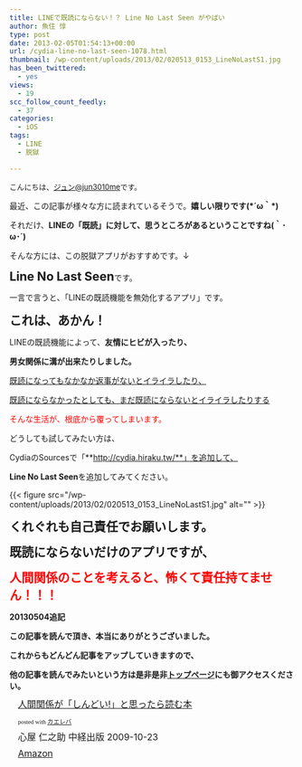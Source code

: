 ```yaml
---
title: LINEで既読にならない！？ Line No Last Seen がやばい
author: 魚住 惇
type: post
date: 2013-02-05T01:54:13+00:00
url: /cydia-line-no-last-seen-1078.html
thumbnail: /wp-content/uploads/2013/02/020513_0153_LineNoLastS1.jpg
has_been_twittered:
  - yes
views:
  - 19
scc_follow_count_feedly:
  - 37
categories:
  - iOS
tags:
  - LINE
  - 脱獄

---
```

<span style="font-size: 13px;">こんにちは、<a href="https://twitter.com/jun3010me">ジュン@jun3010me</a>です。</span>

最近、この記事が様々な方に読まれているそうで。**嬉しい限りです(\*´ω｀\*)**</p> 

それだけ、**LINEの「既読」に対して、思うところがあるということですね(｀･ω･´)**

そんな方には、この脱獄アプリがおすすめです。↓

<!--more-->

<span style="font-size: 16pt;"><b>Line No Last Seen</b></span>です。</p> 

一言で言うと、「LINEの既読機能を無効化するアプリ」です。</p> 

<span style="font-size: 16pt;"><b>これは、あかん！</b></span>

LINEの既読機能によって、**友情にヒビが入ったり、**

**男女関係に溝が出来たりしました。**</p> 

<span style="text-decoration: underline;">既読になってもなかなか返事がないとイライラしたり、</span>

<span style="text-decoration: underline;">既読にならなかったとしても、まだ既読にならないとイライラしたりする</span></p> 

<span style="color: red;">そんな生活が、根底から覆ってしまいます。</span></p> 

どうしても試してみたい方は、

CydiaのSourcesで「**http://cydia.hiraku.tw/**」を追加して、

**Line No Last Seen**を追加してみてください。</p> 

{{< figure src="/wp-content/uploads/2013/02/020513_0153_LineNoLastS1.jpg" alt="" >}} 

<span style="font-size: 16pt;"><b>くれぐれも自己責任でお願いします。</b></span>

<span style="font-size: 16pt;"><b>既読にならないだけのアプリですが、</b></span>

<span style="color: red; font-size: 16pt;"><b>人間関係のことを考えると、怖くて責任持てません！！！</b></span></p> 

**20130504追記**

**この記事を読んで頂き、本当にありがとうございました。**

**これからもどんどん記事をアップしていきますので、**

**他の記事を読んでみたいという方は是非是非<a rel="nofollow" href="http://192.168.11.200:8000/">トップページ</a>にも御アクセスください。**</p> 

<div class="kaerebalink-box" style="text-align: left; padding-bottom: 20px; font-size: medium; /zoom: 1; overflow: hidden;">
  <div class="kaerebalink-image" style="float: left; margin: 0 15px 10px 0;">
    <a href="http://www.amazon.co.jp/exec/obidos/ASIN/480613516X/jn050191-22/ref=nosim/" rel="nofollow" target="_blank"><img decoding="async" style="border: none;" src="http://ecx.images-amazon.com/images/I/41ptWAs3b2L._SL160_.jpg" alt="" /></a>
  </div>
  <div class="kaerebalink-info" style="line-height: 120%; /zoom: 1; overflow: hidden;">
    <div class="kaerebalink-name" style="margin-bottom: 10px; line-height: 120%;">
      <a href="http://www.amazon.co.jp/exec/obidos/ASIN/480613516X/jn050191-22/ref=nosim/" rel="nofollow" target="_blank">人間関係が「しんどい!」と思ったら読む本</a></p>
      <div class="kaerebalink-powered-date" style="font-size: 8pt; margin-top: 5px; font-family: verdana; line-height: 120%;">
        posted with <a href="http://kaereba.com" target="_blank">カエレバ</a>
      </div>
    </div>
    <div class="kaerebalink-detail" style="margin-bottom: 5px;">
      心屋 仁之助 中経出版 2009-10-23
    </div>
    <div class="kaerebalink-link1" style="margin-top: 10px;">
      <div class="shoplinkamazon" style="display: inline; margin-right: 5px;">
        <a title="アマゾン" href="http://www.amazon.co.jp/gp/search?keywords=%90l%8A%D4%8A%D6%8CW&__mk_ja_JP=%83J%83%5E%83J%83i&tag=jn050191-22" rel="nofollow" target="_blank">Amazon</a>
      </div>
    </div>
  </div>
  <div class="booklink-footer" style="clear: left;">
  </div>
</div>